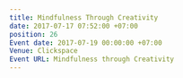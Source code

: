 ```yaml
---
title: Mindfulness Through Creativity
date: 2017-07-17 07:52:00 +07:00
position: 26
Event date: 2017-07-19 00:00:00 +07:00
Venue: Clickspace
Event URL: Mindfulness through Creativity
---
```


